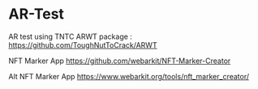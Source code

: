 # AR-Test

AR test using TNTC ARWT package : https://github.com/ToughNutToCrack/ARWT

NFT Marker App https://github.com/webarkit/NFT-Marker-Creator

Alt NFT Marker App https://www.webarkit.org/tools/nft_marker_creator/
